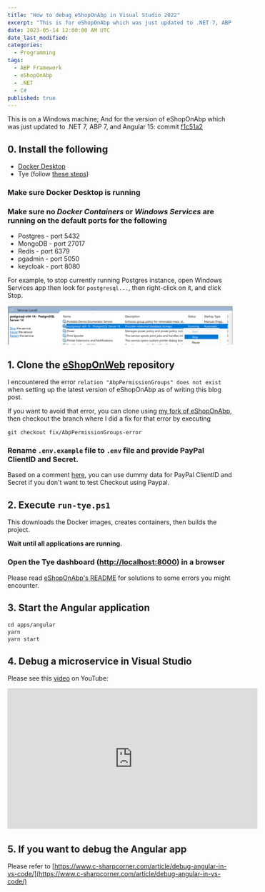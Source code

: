 ```yaml
---
title: "How to debug eShopOnAbp in Visual Studio 2022"
excerpt: "This is for eShopOnAbp which was just updated to .NET 7, ABP 7, and Angular 15"
date: 2023-05-14 12:00:00 AM UTC
date_last_modified: 
categories:
  - Programming
tags: 
  - ABP Framework
  - eShopOnAbp
  - .NET
  - C#
published: true
---
```


<!-- 2023-05-10 12:15 AM PHT: started -->

This is on a Windows machine; And for the version of eShopOnAbp which was just updated to .NET 7, ABP 7, and Angular 15: commit [f1c51a2](https://github.com/abpframework/eShopOnAbp/commit/f1c51a2a2777d8784868f13fb0d0646a0f52b42f)

## 0. Install the following

  - [Docker Desktop](https://www.docker.com/products/docker-desktop/)
  - Tye (follow [these steps](https://github.com/dotnet/tye/blob/main/docs/getting_started.md#installing-tye))


### Make sure Docker Desktop is running

### Make sure no *Docker Containers* or *Windows Services* are running on the default ports for the following
  - Postgres - port 5432
  - MongoDB - port 27017
  - Redis - port 6379
  - pgadmin - port 5050
  - keycloak - port 8080

For example, to stop currently running Postgres instance, open Windows Services app then look for `postgresql...`, then right-click on it, and click Stop.

![Services -> postgresql -> Stop](/assets/images/2023/2023-05-11-1-services-postgresql-stop.png)


## 1. Clone the [eShopOnWeb](https://github.com/abpframework/eShopOnAbp) repository

I encountered the error `relation "AbpPermissionGroups" does not exist` when setting up the latest version of eShopOnAbp as of writing this blog post.

If you want to avoid that error, you can clone using [my fork of eShopOnAbp](https://github.com/jflaga/eShopOnAbp.git), then checkout the branch where I did a fix for that error by executing 

```
git checkout fix/AbpPermissionGroups-error
```


### Rename `.env.example` file to `.env` file and provide PayPal ClientID and Secret.

Based on a comment [here](https://github.com/abpframework/eShopOnAbp/issues/166), you can use dummy data for PayPal ClientID and Secret if you don't want to test Checkout using Paypal.


## 2. Execute `run-tye.ps1`

This downloads the Docker images, creates containers, then builds the project.

**Wait until all applications are running.**


### Open the Tye dashboard ([http://localhost:8000](http://localhost:8000)) in a browser

Please read [eShopOnAbp's README](https://github.com/abpframework/eShopOnAbp#readme) for solutions to some errors you might encounter.



## 3. Start the Angular application

``` terminal
cd apps/angular
yarn
yarn start
```

## 4. Debug a microservice in Visual Studio

Please see this [video](https://youtu.be/fXz4RHOZnyg) on YouTube:

<iframe width="560" height="315" src="https://www.youtube.com/embed/fXz4RHOZnyg" title="YouTube video player" frameborder="0" allow="accelerometer; autoplay; clipboard-write; encrypted-media; gyroscope; picture-in-picture; web-share" allowfullscreen></iframe>



## 5. If you want to debug the Angular app

Please refer to [https://www.c-sharpcorner.com/article/debug-angular-in-vs-code/](https://www.c-sharpcorner.com/article/debug-angular-in-vs-code/)
